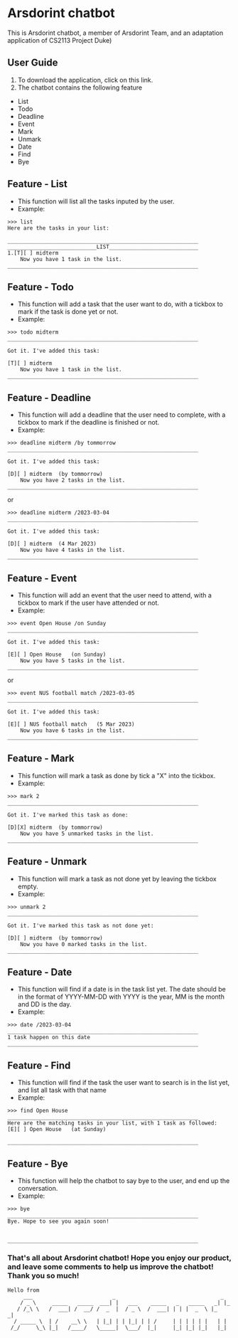 # Arsdorint chatbot

This is Arsdorint chatbot, a member of Arsdorint Team, and an adaptation application of CS2113 Project Duke) 

## User Guide

1. To download the application, click on this link.
2. The chatbot contains the following feature
 + List
 + Todo
 + Deadline
 + Event
 + Mark
 + Unmark
 + Date
 + Find
 + Bye

## Feature - List
- This function will list all the tasks inputed by the user.
- Example: 

```
>>> list
Here are the tasks in your list:

____________________________________________________________
____________________________LIST____________________________
1.[T][ ] midterm
	Now you have 1 task in the list.
____________________________________________________________
```

## Feature - Todo
- This function will add a task that the user want to do, with a tickbox to mark if the task is done yet or not.
- Example:

```
>>> todo midterm
____________________________________________________________

Got it. I've added this task:
	
[T][ ] midterm
	Now you have 1 task in the list.
____________________________________________________________
```

## Feature - Deadline
- This function will add a deadline that the user need to complete, with a tickbox to mark if the deadline is finished or not.
- Example:

```
>>> deadline midterm /by tommorrow
____________________________________________________________

Got it. I've added this task:
	
[D][ ] midterm	(by tommorrow)
	Now you have 2 tasks in the list.
____________________________________________________________
```

or 

```
>>> deadline midterm /2023-03-04
____________________________________________________________

Got it. I've added this task:
	
[D][ ] midterm	(4 Mar 2023)
	Now you have 4 tasks in the list.
____________________________________________________________
```

## Feature - Event
- This function will add an event that the user need to attend, with a tickbox to mark if the user have attended or not.
- Example:
```
>>> event Open House /on Sunday
____________________________________________________________

Got it. I've added this task:
	
[E][ ] Open House	(on Sunday)
	Now you have 5 tasks in the list.
____________________________________________________________
```

or

```
>>> event NUS football match /2023-03-05
____________________________________________________________

Got it. I've added this task:
	
[E][ ] NUS football match	(5 Mar 2023)
	Now you have 6 tasks in the list.
____________________________________________________________
```

## Feature - Mark
- This function will mark a task as done by tick a "X" into the tickbox.
- Example:

```
>>> mark 2
____________________________________________________________

Got it. I've marked this task as done:
	
[D][X] midterm	(by tommorrow)
	Now you have 5 unmarked tasks in the list.
____________________________________________________________
```

## Feature - Unmark
- This function will mark a task as not done yet by leaving the tickbox empty.
- Example: 

```
>>> unmark 2
____________________________________________________________

Got it. I've marked this task as not done yet:
	
[D][ ] midterm	(by tommorrow)
	Now you have 0 marked tasks in the list.
____________________________________________________________
```

## Feature - Date
- This function will find if a date is in the task list yet. The date should be in the format of YYYY-MM-DD with YYYY is the year, MM is the month and DD is the day.
- Example:

```
>>> date /2023-03-04
____________________________________________________________
1 task happen on this date
____________________________________________________________
```

## Feature - Find
- This function will find if the task the user want to search is in the list yet, and list all task with that name
- Example:

```
>>> find Open House
____________________________________________________________
Here are the matching tasks in your list, with 1 task as followed:
[E][ ] Open House	(at Sunday)

____________________________________________________________
```

## Feature - Bye
 - This function will help the chatbot to say bye to the user, and end up the conversation.
 - Example: 
 
 ```
 >>> bye
____________________________________________________________
 Bye. Hope to see you again soon!


____________________________________________________________
```

### That's all about Arsdorint chatbot! Hope you enjoy our product, and leave some comments to help us improve the chatbot! Thank you so much!
   ```
   Hello from
        ___                         _                                 _
       / _ \     _____   _____  ___| |   ___    _____   _   _____   _| |_
      / /_\ \   /  ___| /  __/ /  _  |  / _ \  /  ___| | | |  _  \ |_   _|
     / _____ \  | /    __\ \   | |_| | | |_| | | /     | | | | | |   | |
    /_/     \_\ |_|   /____/   \_____|  \___/  |_|     |_| |_| |_|   |_|

   ```
